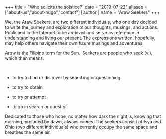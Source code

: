 +++
title = "Who solicits the solstice?"
date = "2019-07-22"
aliases = ["about-us","about-hugo","contact"]
[ author ]
  name = "Araw Seekers"
+++

We, the Araw Seekers, are two different individuals, who one day decided to write the journey and exploration of our thoughts, musings, and actions. Published in the Internet to be archived and serve as reference in understanding and living our present. The expressions written, hopefully, may help others navigate their own future musings and adventures.

_Araw_ is the Filipino term for the Sun.  Seekers are people who seek (v.), which then means:


 

* to try to find or discover by searching or questioning 

* to try to obtain 

* to try or attempt

* to go in search or quest of 






Dedicated to those who hope, no matter how dark the night is, knowing that morning, preluded by dawn, always comes. The seekers consist of Isya and Ohio (two different individuals) who currently occupy the same space and breathes the same air.
